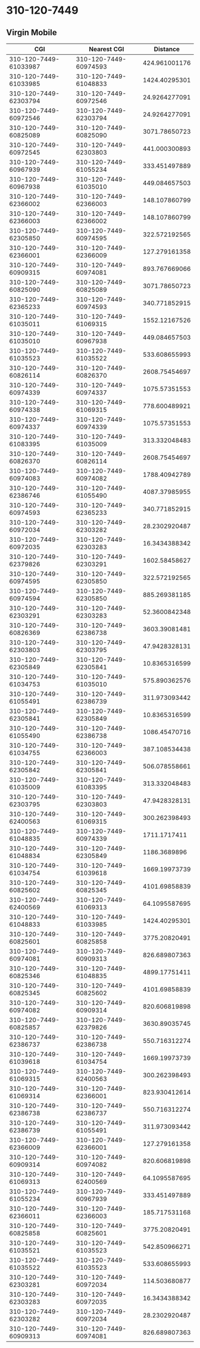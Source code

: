 # 310-120-7449
## Virgin Mobile


| CGI | Nearest CGI | Distance |
|-----|-------------|----------|
| 310-120-7449-61033987 | 310-120-7449-60974593 | 424.961001176 |
| 310-120-7449-61033985 | 310-120-7449-61048833 | 1424.40295301 |
| 310-120-7449-62303794 | 310-120-7449-60972546 | 24.9264277091 |
| 310-120-7449-60972546 | 310-120-7449-62303794 | 24.9264277091 |
| 310-120-7449-60825089 | 310-120-7449-60825090 | 3071.78650723 |
| 310-120-7449-60972545 | 310-120-7449-62303803 | 441.000300893 |
| 310-120-7449-60967939 | 310-120-7449-61055234 | 333.451497889 |
| 310-120-7449-60967938 | 310-120-7449-61035010 | 449.084657503 |
| 310-120-7449-62366002 | 310-120-7449-62366003 | 148.107860799 |
| 310-120-7449-62366003 | 310-120-7449-62366002 | 148.107860799 |
| 310-120-7449-62305850 | 310-120-7449-60974595 | 322.572192565 |
| 310-120-7449-62366001 | 310-120-7449-62366009 | 127.279161358 |
| 310-120-7449-60909315 | 310-120-7449-60974081 | 893.767669066 |
| 310-120-7449-60825090 | 310-120-7449-60825089 | 3071.78650723 |
| 310-120-7449-62365233 | 310-120-7449-60974593 | 340.771852915 |
| 310-120-7449-61035011 | 310-120-7449-61069315 | 1552.12167526 |
| 310-120-7449-61035010 | 310-120-7449-60967938 | 449.084657503 |
| 310-120-7449-61035523 | 310-120-7449-61035522 | 533.608655993 |
| 310-120-7449-60826114 | 310-120-7449-60826370 | 2608.75454697 |
| 310-120-7449-60974339 | 310-120-7449-60974337 | 1075.57351553 |
| 310-120-7449-60974338 | 310-120-7449-61069315 | 778.600489921 |
| 310-120-7449-60974337 | 310-120-7449-60974339 | 1075.57351553 |
| 310-120-7449-61083395 | 310-120-7449-61035009 | 313.332048483 |
| 310-120-7449-60826370 | 310-120-7449-60826114 | 2608.75454697 |
| 310-120-7449-60974083 | 310-120-7449-60974082 | 1788.40942789 |
| 310-120-7449-62386746 | 310-120-7449-61055490 | 4087.37985955 |
| 310-120-7449-60974593 | 310-120-7449-62365233 | 340.771852915 |
| 310-120-7449-60972034 | 310-120-7449-62303282 | 28.2302920487 |
| 310-120-7449-60972035 | 310-120-7449-62303283 | 16.3434388342 |
| 310-120-7449-62379826 | 310-120-7449-62303291 | 1602.58458627 |
| 310-120-7449-60974595 | 310-120-7449-62305850 | 322.572192565 |
| 310-120-7449-60974594 | 310-120-7449-62305850 | 885.269381185 |
| 310-120-7449-62303291 | 310-120-7449-62303283 | 52.3600842348 |
| 310-120-7449-60826369 | 310-120-7449-62386738 | 3603.39081481 |
| 310-120-7449-62303803 | 310-120-7449-62303795 | 47.9428328131 |
| 310-120-7449-62305849 | 310-120-7449-62305841 | 10.8365316599 |
| 310-120-7449-61034753 | 310-120-7449-61035010 | 575.890362576 |
| 310-120-7449-61055491 | 310-120-7449-62386739 | 311.973093442 |
| 310-120-7449-62305841 | 310-120-7449-62305849 | 10.8365316599 |
| 310-120-7449-61055490 | 310-120-7449-62386738 | 1086.45470716 |
| 310-120-7449-61034755 | 310-120-7449-62366003 | 387.108534438 |
| 310-120-7449-62305842 | 310-120-7449-62305841 | 506.078558661 |
| 310-120-7449-61035009 | 310-120-7449-61083395 | 313.332048483 |
| 310-120-7449-62303795 | 310-120-7449-62303803 | 47.9428328131 |
| 310-120-7449-62400563 | 310-120-7449-61069315 | 300.262398493 |
| 310-120-7449-61048835 | 310-120-7449-60974339 | 1711.1717411 |
| 310-120-7449-61048834 | 310-120-7449-62305849 | 1186.3689896 |
| 310-120-7449-61034754 | 310-120-7449-61039618 | 1669.19973739 |
| 310-120-7449-60825602 | 310-120-7449-60825345 | 4101.69858839 |
| 310-120-7449-62400569 | 310-120-7449-61069313 | 64.1095587695 |
| 310-120-7449-61048833 | 310-120-7449-61033985 | 1424.40295301 |
| 310-120-7449-60825601 | 310-120-7449-60825858 | 3775.20820491 |
| 310-120-7449-60974081 | 310-120-7449-60909313 | 826.689807363 |
| 310-120-7449-60825346 | 310-120-7449-61048835 | 4899.17751411 |
| 310-120-7449-60825345 | 310-120-7449-60825602 | 4101.69858839 |
| 310-120-7449-60974082 | 310-120-7449-60909314 | 820.606819898 |
| 310-120-7449-60825857 | 310-120-7449-62379826 | 3630.89035745 |
| 310-120-7449-62386737 | 310-120-7449-62386738 | 550.716312274 |
| 310-120-7449-61039618 | 310-120-7449-61034754 | 1669.19973739 |
| 310-120-7449-61069315 | 310-120-7449-62400563 | 300.262398493 |
| 310-120-7449-61069314 | 310-120-7449-62366001 | 823.930412614 |
| 310-120-7449-62386738 | 310-120-7449-62386737 | 550.716312274 |
| 310-120-7449-62386739 | 310-120-7449-61055491 | 311.973093442 |
| 310-120-7449-62366009 | 310-120-7449-62366001 | 127.279161358 |
| 310-120-7449-60909314 | 310-120-7449-60974082 | 820.606819898 |
| 310-120-7449-61069313 | 310-120-7449-62400569 | 64.1095587695 |
| 310-120-7449-61055234 | 310-120-7449-60967939 | 333.451497889 |
| 310-120-7449-62366011 | 310-120-7449-62366003 | 185.717531168 |
| 310-120-7449-60825858 | 310-120-7449-60825601 | 3775.20820491 |
| 310-120-7449-61035521 | 310-120-7449-61035523 | 542.850966271 |
| 310-120-7449-61035522 | 310-120-7449-61035523 | 533.608655993 |
| 310-120-7449-62303281 | 310-120-7449-60972034 | 114.503680877 |
| 310-120-7449-62303283 | 310-120-7449-60972035 | 16.3434388342 |
| 310-120-7449-62303282 | 310-120-7449-60972034 | 28.2302920487 |
| 310-120-7449-60909313 | 310-120-7449-60974081 | 826.689807363 |
